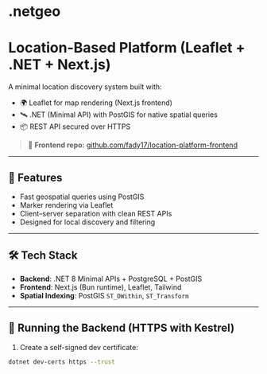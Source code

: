 # .netgeo
# Location-Based Platform (Leaflet + .NET + Next.js)

A minimal location discovery system built with:

- 🌍 Leaflet for map rendering (Next.js frontend)
- 🛰️ .NET (Minimal API) with PostGIS for native spatial queries
- 📦 REST API secured over HTTPS

> 🔗 **Frontend repo:** [github.com/fady17/location-platform-frontend](https://github.com/fady17/location-platform-frontend)

---

## 🧭 Features

- Fast geospatial queries using PostGIS
- Marker rendering via Leaflet
- Client–server separation with clean REST APIs
- Designed for local discovery and filtering

---

## 🛠 Tech Stack

- **Backend**: .NET 8 Minimal APIs + PostgreSQL + PostGIS
- **Frontend**: Next.js (Bun runtime), Leaflet, Tailwind
- **Spatial Indexing**: PostGIS `ST_DWithin`, `ST_Transform`

---

## 🧪 Running the Backend (HTTPS with Kestrel)

1. Create a self-signed dev certificate:

```bash
dotnet dev-certs https --trust